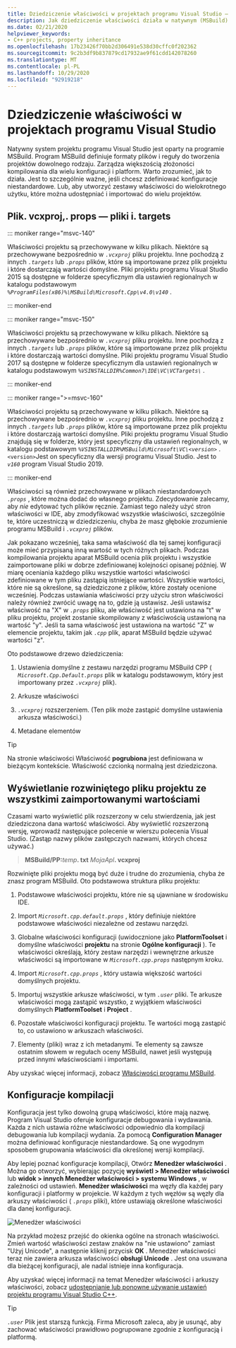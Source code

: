 ```yaml
---
title: Dziedziczenie właściwości w projektach programu Visual Studio — C++
description: Jak dziedziczenie właściwości działa w natywnym (MSBuild) projektach Visual Studio C++.
ms.date: 02/21/2020
helpviewer_keywords:
- C++ projects, property inheritance
ms.openlocfilehash: 17b23426f70bb2d306491e538d30cffc0f202362
ms.sourcegitcommit: 9c2b3df9b837879cd17932ae9f61cdd142078260
ms.translationtype: MT
ms.contentlocale: pl-PL
ms.lasthandoff: 10/29/2020
ms.locfileid: "92919218"
---
```

# <a name="property-inheritance-in-visual-studio-projects"></a>Dziedziczenie właściwości w projektach programu Visual Studio

Natywny system projektu programu Visual Studio jest oparty na programie MSBuild. Program MSBuild definiuje formaty plików i reguły do tworzenia projektów dowolnego rodzaju. Zarządza większością złożoności kompilowania dla wielu konfiguracji i platform. Warto zrozumieć, jak to działa. Jest to szczególnie ważne, jeśli chcesz zdefiniować konfiguracje niestandardowe. Lub, aby utworzyć zestawy właściwości do wielokrotnego użytku, które można udostępniać i importować do wielu projektów.

## <a name="the-vcxproj-file-props-files-and-targets-files"></a>Plik. vcxproj,. props — pliki i. targets

::: moniker range="msvc-140"

Właściwości projektu są przechowywane w kilku plikach. Niektóre są przechowywane bezpośrednio w *`.vcxproj`* pliku projektu. Inne pochodzą z innych *`.targets`* lub *`.props`* plików, które są importowane przez plik projektu i które dostarczają wartości domyślne. Pliki projektu programu Visual Studio 2015 są dostępne w folderze specyficznym dla ustawień regionalnych w katalogu podstawowym *`%ProgramFiles(x86)%\MSBuild\Microsoft.Cpp\v4.0\v140`* .

::: moniker-end

::: moniker range="msvc-150"

Właściwości projektu są przechowywane w kilku plikach. Niektóre są przechowywane bezpośrednio w *`.vcxproj`* pliku projektu. Inne pochodzą z innych *`.targets`* lub *`.props`* plików, które są importowane przez plik projektu i które dostarczają wartości domyślne. Pliki projektu programu Visual Studio 2017 są dostępne w folderze specyficznym dla ustawień regionalnych w katalogu podstawowym *`%VSINSTALLDIR%Common7\IDE\VC\VCTargets\`* .

::: moniker-end

::: moniker range=">=msvc-160"

Właściwości projektu są przechowywane w kilku plikach. Niektóre są przechowywane bezpośrednio w *`.vcxproj`* pliku projektu. Inne pochodzą z innych *`.targets`* lub *`.props`* plików, które są importowane przez plik projektu i które dostarczają wartości domyślne. Pliki projektu programu Visual Studio znajdują się w folderze, który jest specyficzny dla ustawień regionalnych, w katalogu podstawowym *`%VSINSTALLDIR%MSBuild\Microsoft\VC\<version>`* . `<version>`Jest on specyficzny dla wersji programu Visual Studio. Jest to *`v160`* program Visual Studio 2019.

::: moniker-end

Właściwości są również przechowywane w plikach niestandardowych *`.props`* , które można dodać do własnego projektu. Zdecydowanie zalecamy, aby *nie* edytować tych plików ręcznie. Zamiast tego należy użyć stron właściwości w IDE, aby zmodyfikować wszystkie właściwości, szczególnie te, które uczestniczą w dziedziczeniu, chyba że masz głębokie zrozumienie programu MSBuild i *`.vcxproj`* plików.

Jak pokazano wcześniej, taka sama właściwość dla tej samej konfiguracji może mieć przypisaną inną wartość w tych różnych plikach. Podczas kompilowania projektu aparat MSBuild ocenia plik projektu i wszystkie zaimportowane pliki w dobrze zdefiniowanej kolejności opisanej później. W miarę oceniania każdego pliku wszystkie wartości właściwości zdefiniowane w tym pliku zastąpią istniejące wartości. Wszystkie wartości, które nie są określone, są dziedziczone z plików, które zostały ocenione wcześniej. Podczas ustawiania właściwości przy użyciu stron właściwości należy również zwrócić uwagę na to, gdzie ją ustawisz. Jeśli ustawisz właściwość na "X" w *`.props`* pliku, ale właściwość jest ustawiona na "t" w pliku projektu, projekt zostanie skompilowany z właściwością ustawioną na wartość "y". Jeśli ta sama właściwość jest ustawiona na wartość "Z" w elemencie projektu, takim jak *`.cpp`* plik, aparat MSBuild będzie używać wartości "z".

Oto podstawowe drzewo dziedziczenia:

1. Ustawienia domyślne z zestawu narzędzi programu MSBuild CPP ( *`Microsoft.Cpp.Default.props`* plik w katalogu podstawowym, który jest importowany przez *`.vcxproj`* plik).

1. Arkusze właściwości

1. *`.vcxproj`* rozszerzeniem. (Ten plik może zastąpić domyślne ustawienia arkusza właściwości.)

1. Metadane elementów

> [!TIP]
> Na stronie właściwości Właściwość **pogrubiona** jest definiowana w bieżącym kontekście. Właściwość czcionką normalną jest dziedziczona.

## <a name="view-an-expanded-project-file-with-all-imported-values"></a>Wyświetlanie rozwiniętego pliku projektu ze wszystkimi zaimportowanymi wartościami

Czasami warto wyświetlić plik rozszerzony w celu stwierdzenia, jak jest dziedziczona dana wartość właściwości. Aby wyświetlić rozszerzoną wersję, wprowadź następujące polecenie w wierszu polecenia Visual Studio. (Zastąp nazwy plików zastępczych nazwami, których chcesz używać.)

> **MSBuild/PP:**_temp_**. txt** _MojaApl_**. vcxproj**

Rozwinięte pliki projektu mogą być duże i trudne do zrozumienia, chyba że znasz program MSBuild. Oto podstawowa struktura pliku projektu:

1. Podstawowe właściwości projektu, które nie są ujawniane w środowisku IDE.

1. Import *`Microsoft.cpp.default.props`* , który definiuje niektóre podstawowe właściwości niezależne od zestawu narzędzi.

1. Globalne właściwości konfiguracji (uwidocznione jako **PlatformToolset** i domyślne właściwości **projektu** na stronie **Ogólne konfiguracji** ). Te właściwości określają, który zestaw narzędzi i wewnętrzne arkusze właściwości są importowane w *`Microsoft.cpp.props`* następnym kroku.

1. Import *`Microsoft.cpp.props`* , który ustawia większość wartości domyślnych projektu.

1. Importuj wszystkie arkusze właściwości, w tym *`.user`* pliki. Te arkusze właściwości mogą zastąpić wszystko, z wyjątkiem właściwości domyślnych **PlatformToolset** i **Project** .

1. Pozostałe właściwości konfiguracji projektu. Te wartości mogą zastąpić to, co ustawiono w arkuszach właściwości.

1. Elementy (pliki) wraz z ich metadanymi. Te elementy są zawsze ostatnim słowem w regułach oceny MSBuild, nawet jeśli występują przed innymi właściwościami i importami.

Aby uzyskać więcej informacji, zobacz [Właściwości programu MSBuild](/visualstudio/msbuild/msbuild-properties).

## <a name="build-configurations"></a>Konfiguracje kompilacji

Konfiguracja jest tylko dowolną grupą właściwości, które mają nazwę. Program Visual Studio oferuje konfiguracje debugowania i wydawania. Każda z nich ustawia różne właściwości odpowiednio dla kompilacji debugowania lub kompilacji wydania. Za pomocą **Configuration Manager** można definiować konfiguracje niestandardowe. Są one wygodnym sposobem grupowania właściwości dla określonej wersji kompilacji.

Aby lepiej poznać konfiguracje kompilacji, Otwórz **Menedżer właściwości** . Można go otworzyć, wybierając pozycję **wyświetl > Menedżer właściwości** lub **widok > innych Menedżer właściwości > systemu Windows** , w zależności od ustawień. **Menedżer właściwości** ma węzły dla każdej pary konfiguracji i platformy w projekcie. W każdym z tych węzłów są węzły dla arkuszy właściwości ( *`.props`* pliki), które ustawiają określone właściwości dla danej konfiguracji.

![Menedżer właściwości](media/property-manager.png "Menedżer właściwości")

Na przykład możesz przejść do okienka ogólne na stronach właściwości. Zmień wartość właściwości zestaw znaków na "nie ustawiono" zamiast "Użyj Unicode", a następnie kliknij przycisk **OK** . Menedżer właściwości teraz nie zawiera arkusza właściwości **obsługi Unicode** . Jest ona usuwana dla bieżącej konfiguracji, ale nadal istnieje inna konfiguracja.

Aby uzyskać więcej informacji na temat Menedżer właściwości i arkuszy właściwości, zobacz [udostępnianie lub ponowne używanie ustawień projektu programu Visual Studio C++](create-reusable-property-configurations.md).

> [!TIP]
> *`.user`* Plik jest starszą funkcją. Firma Microsoft zaleca, aby je usunąć, aby zachować właściwości prawidłowo pogrupowane zgodnie z konfiguracją i platformą.
